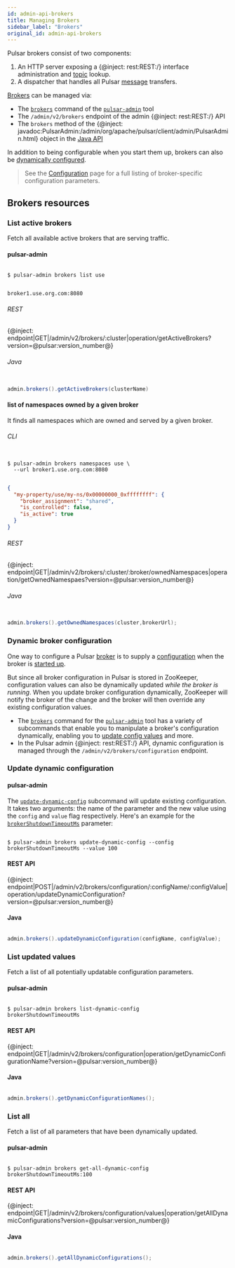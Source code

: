 ```yaml
---
id: admin-api-brokers
title: Managing Brokers
sidebar_label: "Brokers"
original_id: admin-api-brokers
---
```


Pulsar brokers consist of two components:

1. An HTTP server exposing a {@inject: rest:REST:/} interface administration and [topic](reference-terminology.md#topic) lookup.
2. A dispatcher that handles all Pulsar [message](reference-terminology.md#message) transfers.

[Brokers](reference-terminology.md#broker) can be managed via:

* The [`brokers`](reference-pulsar-admin.md#brokers) command of the [`pulsar-admin`](reference-pulsar-admin) tool
* The `/admin/v2/brokers` endpoint of the admin {@inject: rest:REST:/} API
* The `brokers` method of the {@inject: javadoc:PulsarAdmin:/admin/org/apache/pulsar/client/admin/PulsarAdmin.html} object in the [Java API](client-libraries-java)

In addition to being configurable when you start them up, brokers can also be [dynamically configured](#dynamic-broker-configuration).

> See the [Configuration](reference-configuration.md#broker) page for a full listing of broker-specific configuration parameters.

## Brokers resources

### List active brokers

Fetch all available active brokers that are serving traffic.

#### pulsar-admin

```shell

$ pulsar-admin brokers list use

```

```

broker1.use.org.com:8080

```

###### REST

{@inject: endpoint|GET|/admin/v2/brokers/:cluster|operation/getActiveBrokers?version=@pulsar:version_number@}

###### Java

```java

admin.brokers().getActiveBrokers(clusterName)

```

#### list of namespaces owned by a given broker

It finds all namespaces which are owned and served by a given broker.

###### CLI

```shell

$ pulsar-admin brokers namespaces use \
  --url broker1.use.org.com:8080

```

```json

{
  "my-property/use/my-ns/0x00000000_0xffffffff": {
    "broker_assignment": "shared",
    "is_controlled": false,
    "is_active": true
  }
}

```

###### REST

{@inject: endpoint|GET|/admin/v2/brokers/:cluster/:broker/ownedNamespaces|operation/getOwnedNamespaes?version=@pulsar:version_number@}

###### Java

```java

admin.brokers().getOwnedNamespaces(cluster,brokerUrl);

```

### Dynamic broker configuration

One way to configure a Pulsar [broker](reference-terminology.md#broker) is to supply a [configuration](reference-configuration.md#broker) when the broker is [started up](reference-cli-tools.md#pulsar-broker).

But since all broker configuration in Pulsar is stored in ZooKeeper, configuration values can also be dynamically updated *while the broker is running*. When you update broker configuration dynamically, ZooKeeper will notify the broker of the change and the broker will then override any existing configuration values.

* The [`brokers`](reference-pulsar-admin.md#brokers) command for the [`pulsar-admin`](reference-pulsar-admin) tool has a variety of subcommands that enable you to manipulate a broker's configuration dynamically, enabling you to [update config values](#update-dynamic-configuration) and more.
* In the Pulsar admin {@inject: rest:REST:/} API, dynamic configuration is managed through the `/admin/v2/brokers/configuration` endpoint.

### Update dynamic configuration

#### pulsar-admin

The [`update-dynamic-config`](reference-pulsar-admin.md#brokers-update-dynamic-config) subcommand will update existing configuration. It takes two arguments: the name of the parameter and the new value using the `config` and `value` flag respectively. Here's an example for the [`brokerShutdownTimeoutMs`](reference-configuration.md#broker-brokerShutdownTimeoutMs) parameter:

```shell

$ pulsar-admin brokers update-dynamic-config --config brokerShutdownTimeoutMs --value 100

```

#### REST API

{@inject: endpoint|POST|/admin/v2/brokers/configuration/:configName/:configValue|operation/updateDynamicConfiguration?version=@pulsar:version_number@}

#### Java

```java

admin.brokers().updateDynamicConfiguration(configName, configValue);

```

### List updated values

Fetch a list of all potentially updatable configuration parameters.

#### pulsar-admin

```shell

$ pulsar-admin brokers list-dynamic-config
brokerShutdownTimeoutMs

```

#### REST API

{@inject: endpoint|GET|/admin/v2/brokers/configuration|operation/getDynamicConfigurationName?version=@pulsar:version_number@}

#### Java

```java

admin.brokers().getDynamicConfigurationNames();

```

### List all

Fetch a list of all parameters that have been dynamically updated.

#### pulsar-admin

```shell

$ pulsar-admin brokers get-all-dynamic-config
brokerShutdownTimeoutMs:100

```

#### REST API

{@inject: endpoint|GET|/admin/v2/brokers/configuration/values|operation/getAllDynamicConfigurations?version=@pulsar:version_number@}

#### Java

```java

admin.brokers().getAllDynamicConfigurations();

```

